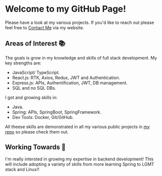 <h1>Welcome to my GitHub Page!</h1>
Please have a look at my various projects. 
If you'd like to reach out please feel free to <a href="https://www.lambda-larke.com/">Contact Me</a> via my website. 
<h2>Areas of Interest 📚</h2>
<p>The goals is grow in my knowledge and skills of full stack  development. My key strengths are:</p>
  <ul>
    <li>JavaScript/ TypeScript.</li>
    <li>React.js: RTK, Axios, Redux, JWT and Authentication.</li>
    <li>Express.js: APIs, Authentification, JWT, DB management.</li>
    <li>SQL and no SQL DBs.</li>
  </ul>

<p>I got and growing skills in:</p>
  <ul>
    <li>Java.</li>
    <li>Spring: APIs, SpringBoot, SpringFramework.</li>
    <li>Dev Tools: Docker, Git/GitHub.</li>
  </ul>

  <p>All theese skills are demonstrated in all my various public projects in <a href="https://github.com/HarryLarke?tab=repositories">my repo</a> so please check them out.</p>

<h2>Working Towards 💪</h2>
<p>I'm really intersted in growing my expertise in backend development! This will include adopting a variety of skills from more learning Spring to LGMT stack and Linux!!</p>
